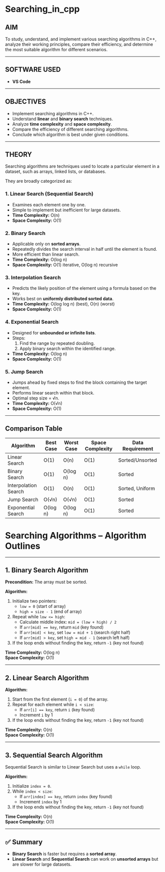 # Searching_in_cpp

## AIM
To study, understand, and implement various searching algorithms in C++, analyze their working principles, compare their efficiency, and determine the most suitable algorithm for different scenarios.

---

## SOFTWARE USED
- **VS Code**

---

## OBJECTIVES
- Implement searching algorithms in C++.  
- Understand **linear** and **binary search** techniques.  
- Analyze **time complexity** and **space complexity**.  
- Compare the efficiency of different searching algorithms.  
- Conclude which algorithm is best under given conditions.  

---

## THEORY
Searching algorithms are techniques used to locate a particular element in a dataset, such as arrays, linked lists, or databases.  

They are broadly categorized as:

### 1. Linear Search (Sequential Search)
- Examines each element one by one.  
- Simple to implement but inefficient for large datasets.  
- **Time Complexity:** O(n)  
- **Space Complexity:** O(1)  

### 2. Binary Search
- Applicable only on **sorted arrays**.  
- Repeatedly divides the search interval in half until the element is found.  
- More efficient than linear search.  
- **Time Complexity:** O(log n)  
- **Space Complexity:** O(1) iterative, O(log n) recursive  

### 3. Interpolation Search
- Predicts the likely position of the element using a formula based on the key.  
- Works best on **uniformly distributed sorted data**.  
- **Time Complexity:** O(log log n) (best), O(n) (worst)  
- **Space Complexity:** O(1)  

### 4. Exponential Search
- Designed for **unbounded or infinite lists**.  
- Steps:  
  1. Find the range by repeated doubling.  
  2. Apply binary search within the identified range.  
- **Time Complexity:** O(log n)  
- **Space Complexity:** O(1)  

### 5. Jump Search
- Jumps ahead by fixed steps to find the block containing the target element.  
- Performs linear search within that block.  
- Optimal step size = √n.  
- **Time Complexity:** O(√n)  
- **Space Complexity:** O(1)  

---

## Comparison Table

| Algorithm           | Best Case | Worst Case | Space Complexity | Data Requirement        |
|--------------------|-----------|------------|-----------------|-----------------------|
| Linear Search      | O(1)      | O(n)       | O(1)            | Sorted/Unsorted       |
| Binary Search      | O(1)      | O(log n)   | O(1)            | Sorted                |
| Interpolation Search | O(1)    | O(n)       | O(1)            | Sorted, Uniform       |
| Jump Search        | O(√n)     | O(√n)      | O(1)            | Sorted                |
| Exponential Search | O(log n)  | O(log n)   | O(1)            | Sorted                |


# Searching Algorithms – Algorithm Outlines

---

## 1. Binary Search Algorithm

**Precondition:** The array must be sorted.

**Algorithm:**
1. Initialize two pointers:  
   - `low = 0` (start of array)  
   - `high = size - 1` (end of array)  
2. Repeat while `low <= high`:  
   - Calculate middle index: `mid = (low + high) / 2`  
   - If `arr[mid] == key`, return `mid` (key found)  
   - If `arr[mid] < key`, set `low = mid + 1` (search right half)  
   - If `arr[mid] > key`, set `high = mid - 1` (search left half)  
3. If the loop ends without finding the key, return `-1` (key not found)  

**Time Complexity:** O(log n)  
**Space Complexity:** O(1)  

---

## 2. Linear Search Algorithm

**Algorithm:**
1. Start from the first element (`i = 0`) of the array.  
2. Repeat for each element while `i < size`:  
   - If `arr[i] == key`, return `i` (key found)  
   - Increment `i` by 1  
3. If the loop ends without finding the key, return `-1` (key not found)  

**Time Complexity:** O(n)  
**Space Complexity:** O(1)  

---

## 3. Sequential Search Algorithm

Sequential Search is similar to Linear Search but uses a `while` loop.

**Algorithm:**
1. Initialize `index = 0`.  
2. While `index < size`:  
   - If `arr[index] == key`, return `index` (key found)  
   - Increment `index` by 1  
3. If the loop ends without finding the key, return `-1` (key not found)  

**Time Complexity:** O(n)  
**Space Complexity:** O(1)  

---

## ✅ Summary

- **Binary Search** is faster but requires a **sorted array**.  
- **Linear Search** and **Sequential Search** can work on **unsorted arrays** but are slower for large datasets.  


